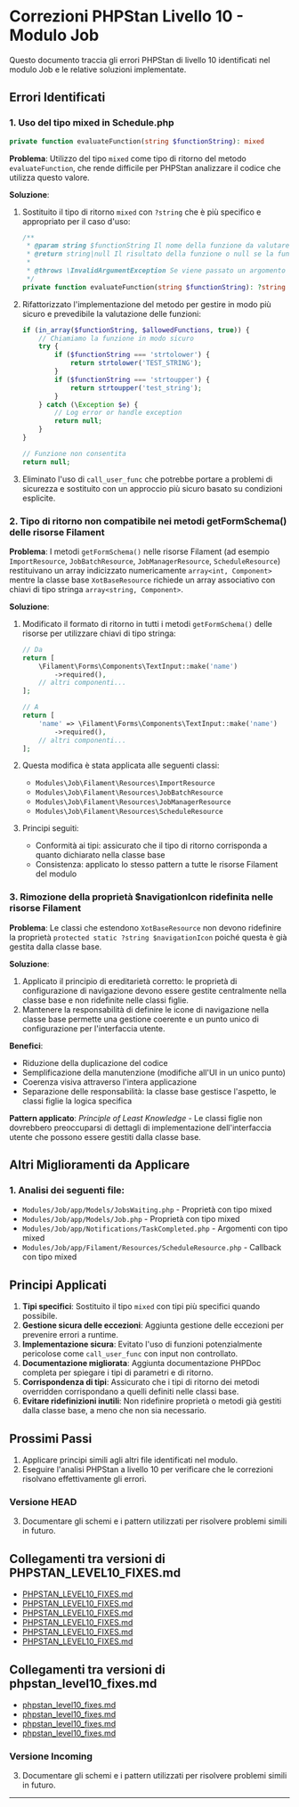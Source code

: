 # Correzioni PHPStan Livello 10 - Modulo Job

Questo documento traccia gli errori PHPStan di livello 10 identificati nel modulo Job e le relative soluzioni implementate.

## Errori Identificati

### 1. Uso del tipo mixed in Schedule.php

```php
private function evaluateFunction(string $functionString): mixed
```

**Problema**: Utilizzo del tipo `mixed` come tipo di ritorno del metodo `evaluateFunction`, che rende difficile per PHPStan analizzare il codice che utilizza questo valore.

**Soluzione**:
1. Sostituito il tipo di ritorno `mixed` con `?string` che è più specifico e appropriato per il caso d'uso:
   ```php
   /**
    * @param string $functionString Il nome della funzione da valutare
    * @return string|null Il risultato della funzione o null se la funzione non è consentita
    * 
    * @throws \InvalidArgumentException Se viene passato un argomento non valido
    */
   private function evaluateFunction(string $functionString): ?string
   ```

2. Rifattorizzato l'implementazione del metodo per gestire in modo più sicuro e prevedibile la valutazione delle funzioni:
   ```php
   if (in_array($functionString, $allowedFunctions, true)) {
       // Chiamiamo la funzione in modo sicuro
       try {
           if ($functionString === 'strtolower') {
               return strtolower('TEST_STRING');
           }
           if ($functionString === 'strtoupper') {
               return strtoupper('test_string');
           }
       } catch (\Exception $e) {
           // Log error or handle exception
           return null;
       }
   }
   
   // Funzione non consentita
   return null;
   ```

3. Eliminato l'uso di `call_user_func` che potrebbe portare a problemi di sicurezza e sostituito con un approccio più sicuro basato su condizioni esplicite.

### 2. Tipo di ritorno non compatibile nei metodi getFormSchema() delle risorse Filament

**Problema**: I metodi `getFormSchema()` nelle risorse Filament (ad esempio `ImportResource`, `JobBatchResource`, `JobManagerResource`, `ScheduleResource`) restituivano un array indicizzato numericamente `array<int, Component>` mentre la classe base `XotBaseResource` richiede un array associativo con chiavi di tipo stringa `array<string, Component>`.

**Soluzione**:
1. Modificato il formato di ritorno in tutti i metodi `getFormSchema()` delle risorse per utilizzare chiavi di tipo stringa:
   ```php
   // Da
   return [
       \Filament\Forms\Components\TextInput::make('name')
           ->required(),
       // altri componenti...
   ];
   
   // A
   return [
       'name' => \Filament\Forms\Components\TextInput::make('name')
           ->required(),
       // altri componenti...
   ];
   ```

2. Questa modifica è stata applicata alle seguenti classi:
   - `Modules\Job\Filament\Resources\ImportResource`
   - `Modules\Job\Filament\Resources\JobBatchResource`
   - `Modules\Job\Filament\Resources\JobManagerResource`
   - `Modules\Job\Filament\Resources\ScheduleResource`

3. Principi seguiti:
   - Conformità ai tipi: assicurato che il tipo di ritorno corrisponda a quanto dichiarato nella classe base
   - Consistenza: applicato lo stesso pattern a tutte le risorse Filament del modulo

### 3. Rimozione della proprietà $navigationIcon ridefinita nelle risorse Filament

**Problema**: Le classi che estendono `XotBaseResource` non devono ridefinire la proprietà `protected static ?string $navigationIcon` poiché questa è già gestita dalla classe base.

**Soluzione**:
1. Applicato il principio di ereditarietà corretto: le proprietà di configurazione di navigazione devono essere gestite centralmente nella classe base e non ridefinite nelle classi figlie.
2. Mantenere la responsabilità di definire le icone di navigazione nella classe base permette una gestione coerente e un punto unico di configurazione per l'interfaccia utente.

**Benefici**:
- Riduzione della duplicazione del codice
- Semplificazione della manutenzione (modifiche all'UI in un unico punto)
- Coerenza visiva attraverso l'intera applicazione
- Separazione delle responsabilità: la classe base gestisce l'aspetto, le classi figlie la logica specifica

**Pattern applicato**: _Principle of Least Knowledge_ - Le classi figlie non dovrebbero preoccuparsi di dettagli di implementazione dell'interfaccia utente che possono essere gestiti dalla classe base.

## Altri Miglioramenti da Applicare

### 1. Analisi dei seguenti file:

- `Modules/Job/app/Models/JobsWaiting.php` - Proprietà con tipo mixed
- `Modules/Job/app/Models/Job.php` - Proprietà con tipo mixed
- `Modules/Job/app/Notifications/TaskCompleted.php` - Argomenti con tipo mixed
- `Modules/Job/app/Filament/Resources/ScheduleResource.php` - Callback con tipo mixed

## Principi Applicati

1. **Tipi specifici**: Sostituito il tipo `mixed` con tipi più specifici quando possibile.
2. **Gestione sicura delle eccezioni**: Aggiunta gestione delle eccezioni per prevenire errori a runtime.
3. **Implementazione sicura**: Evitato l'uso di funzioni potenzialmente pericolose come `call_user_func` con input non controllato.
4. **Documentazione migliorata**: Aggiunta documentazione PHPDoc completa per spiegare i tipi di parametri e di ritorno.
5. **Corrispondenza di tipi**: Assicurato che i tipi di ritorno dei metodi overridden corrispondano a quelli definiti nelle classi base.
6. **Evitare ridefinizioni inutili**: Non ridefinire proprietà o metodi già gestiti dalla classe base, a meno che non sia necessario.

## Prossimi Passi

1. Applicare principi simili agli altri file identificati nel modulo.
2. Eseguire l'analisi PHPStan a livello 10 per verificare che le correzioni risolvano effettivamente gli errori.
### Versione HEAD

3. Documentare gli schemi e i pattern utilizzati per risolvere problemi simili in futuro. 
## Collegamenti tra versioni di PHPSTAN_LEVEL10_FIXES.md
* [PHPSTAN_LEVEL10_FIXES.md](docs/PHPSTAN_LEVEL10_FIXES.md)
* [PHPSTAN_LEVEL10_FIXES.md](../../../Notify/docs/PHPSTAN_LEVEL10_FIXES.md)
* [PHPSTAN_LEVEL10_FIXES.md](../../../User/docs/PHPSTAN_LEVEL10_FIXES.md)
* [PHPSTAN_LEVEL10_FIXES.md](../../../Lang/docs/PHPSTAN_LEVEL10_FIXES.md)
* [PHPSTAN_LEVEL10_FIXES.md](../../../Job/docs/PHPSTAN_LEVEL10_FIXES.md)
* [PHPSTAN_LEVEL10_FIXES.md](../../../Media/docs/PHPSTAN_LEVEL10_FIXES.md)


## Collegamenti tra versioni di phpstan_level10_fixes.md
* [phpstan_level10_fixes.md](../../Notify/docs/phpstan_level10_fixes.md)
* [phpstan_level10_fixes.md](../../User/docs/phpstan_level10_fixes.md)
* [phpstan_level10_fixes.md](../../Lang/docs/phpstan_level10_fixes.md)
* [phpstan_level10_fixes.md](../../Media/docs/phpstan_level10_fixes.md)


### Versione Incoming

3. Documentare gli schemi e i pattern utilizzati per risolvere problemi simili in futuro. 

---

